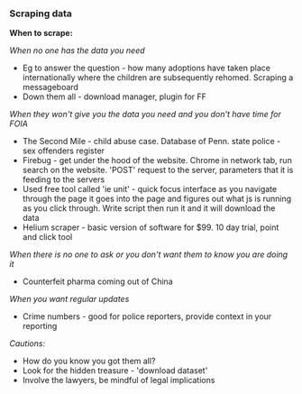 ### Scraping data

**When to scrape:**

*When no one has the data you need*

* Eg to answer the question - how many adoptions have taken place internationally where the children are subsequently rehomed. Scraping a messageboard
* Down them all - download manager, plugin for FF
	
*When they won't give you the data you need and you don't have time for FOIA*

* The Second Mile - child abuse case. Database of Penn. state police - sex offenders register
* Firebug - get under the hood of the website. Chrome in network tab, run search on the website. 'POST' request to the server, parameters that it is feeding to the servers
* Used free tool called 'ie unit' - quick focus interface as you navigate through the page it goes into the page and figures out what js is running as you click through. Write script then run it and it will download the data
* Helium scraper - basic version of software for $99. 10 day trial, point and click tool
	
*When there is no one to ask or you don't want them to know you are doing it*

* Counterfeit pharma coming out of China
	
*When you want regular updates*

* Crime numbers - good for police reporters, provide context in your reporting
	
*Cautions:* 

* How do you know you got them all? 
* Look for the hidden treasure - 'download dataset' 
* Involve the lawyers, be mindful of legal implications
